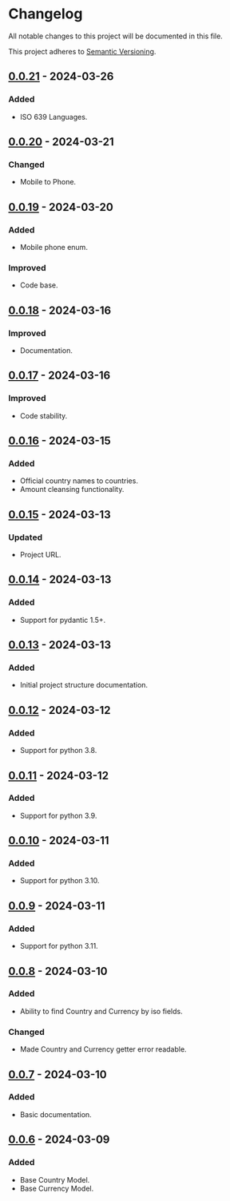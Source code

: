 # Changelog

All notable changes to this project will be documented in this file.

This project adheres to [Semantic Versioning](https://semver.org/spec/v2.0.0.html).

## [0.0.21] - 2024-03-26

### Added

- ISO 639 Languages.

## [0.0.20] - 2024-03-21

### Changed

- Mobile to Phone.

## [0.0.19] - 2024-03-20

### Added

- Mobile phone enum.

### Improved

- Code base.

## [0.0.18] - 2024-03-16

### Improved

- Documentation.

## [0.0.17] - 2024-03-16

### Improved

- Code stability.

## [0.0.16] - 2024-03-15

### Added

- Official country names to countries.
- Amount cleansing functionality.

## [0.0.15] - 2024-03-13

### Updated

- Project URL.

## [0.0.14] - 2024-03-13

### Added

- Support for pydantic 1.5+.

## [0.0.13] - 2024-03-13

### Added

- Initial project structure documentation.

## [0.0.12] - 2024-03-12

### Added

- Support for python 3.8.

## [0.0.11] - 2024-03-12

### Added

- Support for python 3.9.

## [0.0.10] - 2024-03-11

### Added

- Support for python 3.10.

## [0.0.9] - 2024-03-11

### Added

- Support for python 3.11.

## [0.0.8] - 2024-03-10

### Added

- Ability to find Country and Currency by iso fields.

### Changed

- Made Country and Currency getter error readable.

## [0.0.7] - 2024-03-10

### Added

- Basic documentation.

## [0.0.6] - 2024-03-09

### Added

- Base Country Model.
- Base Currency Model.

[0.0.21]: https://github.com/koldakov/pycountries/releases/tag/0.0.21
[0.0.20]: https://github.com/koldakov/pycountries/releases/tag/0.0.20
[0.0.19]: https://github.com/koldakov/pycountries/releases/tag/0.0.19
[0.0.18]: https://github.com/koldakov/pycountries/releases/tag/0.0.18
[0.0.17]: https://github.com/koldakov/pycountries/releases/tag/0.0.17
[0.0.16]: https://github.com/koldakov/pycountries/releases/tag/0.0.16
[0.0.15]: https://github.com/koldakov/pycountries/releases/tag/0.0.15
[0.0.14]: https://github.com/koldakov/pycountries/releases/tag/0.0.14
[0.0.13]: https://github.com/koldakov/pycountries/releases/tag/0.0.13
[0.0.12]: https://github.com/koldakov/pycountries/releases/tag/0.0.12
[0.0.11]: https://github.com/koldakov/pycountries/releases/tag/0.0.11
[0.0.10]: https://github.com/koldakov/pycountries/releases/tag/0.0.10
[0.0.9]: https://github.com/koldakov/pycountries/releases/tag/0.0.9
[0.0.8]: https://github.com/koldakov/pycountries/releases/tag/0.0.8
[0.0.7]: https://github.com/koldakov/pycountries/releases/tag/0.0.7
[0.0.6]: https://github.com/koldakov/pycountries/releases/tag/0.0.6
